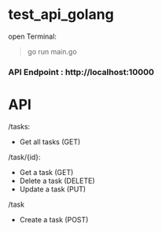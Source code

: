 # test_api_golang

open Terminal:
> go run main.go 
> 
<h3> API Endpoint : http://localhost:10000 </h3>


# API

/tasks: 
- Get all tasks (GET)

/task/{id}: 
- Get a task (GET)
- Delete a task (DELETE)
- Update a task (PUT)

/task
- Create a task (POST)

